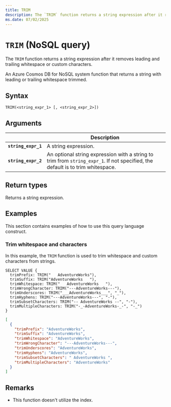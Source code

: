 ```yaml
---
title: TRIM
description: The `TRIM` function returns a string expression after it removes leading and trailing whitespace or custom characters.
ms.date: 07/02/2025
---
```


# `TRIM` (NoSQL query)

The `TRIM` function returns a string expression after it removes leading and trailing whitespace or custom characters.

An Azure Cosmos DB for NoSQL system function that returns a string with leading or trailing whitespace trimmed.

## Syntax

```nosql
TRIM(<string_expr_1> [, <string_expr_2>])
```

## Arguments

| | Description |
| --- | --- |
| **`string_expr_1`** | A string expression. |
| **`string_expr_2`** | An optional string expression with a string to trim from `string_expr_1`. If not specified, the default is to trim whitespace. |

## Return types

Returns a string expression.

## Examples

This section contains examples of how to use this query language construct.

### Trim whitespace and characters

In this example, the `TRIM` function is used to trim whitespace and custom characters from strings.

```nosql
SELECT VALUE {
  trimPrefix: TRIM("   AdventureWorks"),
  trimSuffix: TRIM("AdventureWorks   "),
  trimWhitespace: TRIM("   AdventureWorks   "),
  trimWrongCharacter: TRIM("---AdventureWorks---"),
  trimUnderscores: TRIM("___AdventureWorks___", "_"),
  trimHyphens: TRIM("---AdventureWorks---", "-"),
  trimSubsetCharacters: TRIM("-- AdventureWorks --", "-"),
  trimMultipleCharacters: TRIM("-_-AdventureWorks-_-", "-_")
}
```

```json
[
  {
    "trimPrefix": "AdventureWorks",
    "trimSuffix": "AdventureWorks",
    "trimWhitespace": "AdventureWorks",
    "trimWrongCharacter": "---AdventureWorks---",
    "trimUnderscores": "AdventureWorks",
    "trimHyphens": "AdventureWorks",
    "trimSubsetCharacters": " AdventureWorks ",
    "trimMultipleCharacters": "AdventureWorks"
  }
]
```

## Remarks

- This function doesn't utilize the index.
